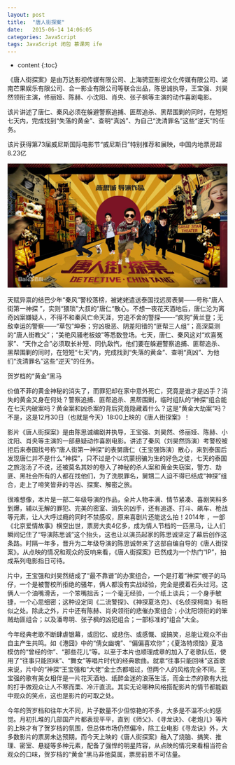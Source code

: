 ```yaml
---
layout: post
title:  "唐人街探案"
date:   2015-06-14 14:06:05
categories: JavaScript
tags: JavaScript 闭包 慕课网 ife
---
```


* content
{:toc}

《唐人街探案》是由万达影视传媒有限公司、上海骋亚影视文化传媒有限公司、湖南芒果娱乐有限公司、合一影业有限公司等联合出品，陈思诚执导，王宝强、刘昊然领衔主演，佟丽娅、陈赫、小沈阳、肖央、张子枫等主演的动作喜剧电影。

该片讲述了唐仁、秦风必须在躲避警察追捕、匪帮追杀、黑帮围剿的同时，在短短七天内，完成找到“失落的黄金”、查明“真凶”、为自己“洗清罪名”这些“逆天”的任务。

该片获得第73届威尼斯国际电影节“威尼斯日”特别推荐和展映，中国内地票房超8.23亿

![image](https://github.com/double-digit/double-digit.github.io/raw/master/17.jpg)


天赋异禀的结巴少年“秦风”警校落榜，被姥姥遣送泰国找远房表舅——号称“唐人街第一神探 ”，实则“猥琐”大叔的“唐仁“散心。不想一夜花天酒地后，唐仁沦为离奇凶案嫌疑人，不得不和秦风亡命天涯，穷追不舍的警探——-“疯狗”黄兰登；无敌幸运的警察——“草包”坤泰；穷凶极恶、阴差阳错的“匪帮三人组”；高深莫测的“唐人街教父”；“美艳风骚老板娘”等悉数登场。七天，唐仁、秦风这对“欢喜冤家”、“天作之合”必须取长补短、同仇敌忾，他们要在躲避警察追捕、匪帮追杀、黑帮围剿的同时，在短短“七天”内，完成找到“失落的黄金”、查明“真凶”、为他们“洗清罪名”这些“逆天”的任务。


贺岁档的“黄金”黑马

价值不菲的黄金神秘的消失了，而罪犯却在家中意外死亡，究竟是谁才是凶手？消失的黄金又身在何处？警察追捕、匪帮追杀、黑帮围剿，临时组队的“神探”组合能在七天内破案吗？黄金案和凶杀案的背后究竟隐藏着什么？这是“黄金大劫案”吗？不是，这是12月30日（也就是今天）18:00上映的《唐人街探案》！

影片《唐人街探案》是由陈思诚编剧并执导，王宝强、刘昊然、佟丽娅、陈赫、小沈阳、肖央等主演的一部悬疑动作喜剧电影。讲述了秦风（刘昊然饰演）考警校被拒后来泰国找号称“唐人街第一神探”的表舅唐仁（王宝强饰演）散心，来到泰国后发现唐仁并不是什么“神探”，只不过是个以坑蒙拐骗为生的好色之徒，七天的泰国之旅泡汤了不说，还被莫名其妙的卷入了神秘的杀人案和黄金失窃案，警方、劫匪、黑社会所有的人都在找他们，为了洗脱罪名，舅甥二人迫不得已结成“神探”组合，走上了啼笑皆非的寻凶、探案、解密之旅。

很难想像，本片是一部二年级导演的作品，全片人物丰满、情节紧凑、喜剧笑料多到爆，辅以无解的罪犯、完美的密室、消失的凶手，还有追逐、打斗、飙车、枪战等元素，让人大呼过瘾的同时不禁感叹，原来喜剧片还能这么拍！2014年 ，一部《北京爱情故事》横空出世，票房大卖4亿多，成为情人节档的一匹黑马，让人们瞬间记住了“导演陈思诚”这个抬头，这也让以演员起家的陈思诚坚定了幕后创作这条路。时隔一年多，晋升为二年级导演的陈思诚带来了这部自编自导的《唐人街探案》。从点映的情况和观众的反响来看，《唐人街探案》已然成为一个热门“IP”，拍成系列电影指日可待。

片中，王宝强和刘昊然结成了“最不靠谱”的办案组合，一个是打着“神探”幌子的马仔，一个是被警校所拒绝的骚年，俩人都没有实战经验，完全是摸着石头过河。这俩人一个油嘴滑舌，一个笨嘴拙舌；一个毫无经验，一个纸上谈兵；一个身手敏捷，一个心思细密；这种设定同《二流警探》、《神探夏洛克》、《名侦探柯南》有相似之处。除此之外，片中还有陈赫、肖央领衔的悲催办案组合；小沈阳领衔的的笨贼劫匪组合；以及潘粤明、张子枫的凶犯组合；一部标准的“组合”大全。

今年经典老歌不断肆虐银幕，或回忆、或悲伤、或感慨、或搞笑，总能让观众不由自主产生共鸣。如《港囧》中的“倩女幽魂”、“偏偏喜欢你”；《夏洛特烦恼》夏洛模仿的“曾经的你”、“那些花儿”等。以至于本片也顺理成章的加入了老歌队伍，使用了“往事只能回味”、“舞女”等唱片时代的经典歌曲。就拿“往事只能回味”这首歌来说，片中的“神探”王宝强和“大佬”金士杰都唱过，但两个人的风格完全不同。王宝强的歌有美女相伴是一片花天酒地、纸醉金迷的浪荡生活，而金士杰的歌有大批的打手做观众让人不寒而栗、冷汗直流。其实无论哪种风格搭配影片的情节都能戳中观众的笑点，这也是影片的可取之处。

今年的贺岁档和往年大不同，片子数量不少但惊艳的不多，大多是不温不火的感觉。月初扎堆的几部国产片都表现平平，直到《师父》、《寻龙诀》、《老炮儿》等片的上映才有了贺岁档的氛围，但总体市场仍然偏冷，除工业电影《寻龙诀》外，大多数影片的票房未达预期。而今天上映的《唐人街探案》融入了烧脑、搞笑、推理、密室、悬疑等多种元素，配备了强悍的明星阵容，从点映的情况来看相当符合观众的口味，贺岁档的“黄金”黑马非他莫属，票房前景不可估量。
